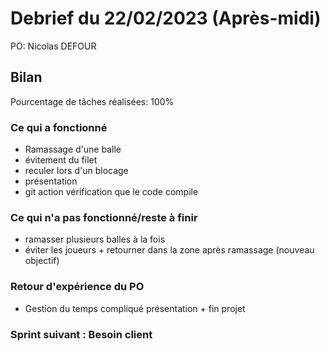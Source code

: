# Debrief du 22/02/2023 (Après-midi)

PO: Nicolas DEFOUR

## Bilan

Pourcentage de tâches réalisées: 100%

### Ce qui a fonctionné

- Ramassage d'une balle
- évitement du filet
- reculer lors d'un blocage
- présentation
- git action vérification que le code compile

### Ce qui n'a pas fonctionné/reste à finir

- ramasser plusieurs balles à la fois
- éviter les joueurs + retourner dans la zone après ramassage (nouveau objectif)


### Retour d'expérience du PO

- Gestion du temps compliqué présentation + fin projet


### Sprint suivant : Besoin client

